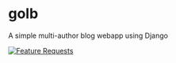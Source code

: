 # golb

A simple multi-author blog webapp using Django

[![Feature Requests](http://feathub.com/Dubrzr/golb?format=svg)](http://feathub.com/Dubrzr/golb)
